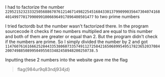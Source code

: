 I had to factorize the number `22952152323332505688670761214671498225451684330137990990356473040741684014997701799009910066964917896400501477` to two prime numbers

I tried factordb but the number wasn't factorized there. In the program sourcecode it checks if two numbers multiplied are equal to this number and both of them are greater or equal than 2. But the program didn't check if the numbers are prime. So I simply divided the number by 2 and got `11476076161666252844335380607335749112725842165068995495178236520370842007498850899504955033482458948200250738.5`

Inputting these 2 numbers into the website gave me the flag

> flag{984ur9q83ndj934jd}
